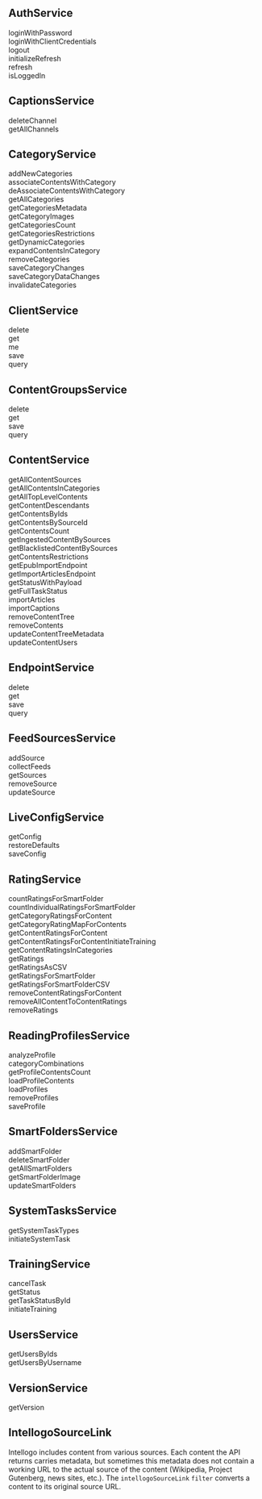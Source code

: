 ## AuthService  
loginWithPassword  
loginWithClientCredentials  
logout  
initializeRefresh  
refresh  
isLoggedIn  
  
## CaptionsService  
deleteChannel  
getAllChannels  
  
## CategoryService  
addNewCategories  
associateContentsWithCategory  
deAssociateContentsWithCategory  
getAllCategories  
getCategoriesMetadata  
getCategoryImages  
getCategoriesCount  
getCategoriesRestrictions  
getDynamicCategories  
expandContentsInCategory  
removeCategories  
saveCategoryChanges  
saveCategoryDataChanges  
invalidateCategories  
  
## ClientService  
delete  
get  
me  
save  
query  
  
## ContentGroupsService  
delete  
get  
save  
query  
  
## ContentService  
getAllContentSources  
getAllContentsInCategories  
getAllTopLevelContents  
getContentDescendants  
getContentsByIds  
getContentsBySourceId  
getContentsCount  
getIngestedContentBySources  
getBlacklistedContentBySources  
getContentsRestrictions  
getEpubImportEndpoint  
getImportArticlesEndpoint  
getStatusWithPayload  
getFullTaskStatus  
importArticles  
importCaptions  
removeContentTree  
removeContents  
updateContentTreeMetadata  
updateContentUsers  
   
## EndpointService  
delete  
get  
save  
query  
  
## FeedSourcesService  
addSource  
collectFeeds  
getSources  
removeSource  
updateSource  
  
## LiveConfigService  
getConfig  
restoreDefaults  
saveConfig  
  
## RatingService  
countRatingsForSmartFolder  
countIndividualRatingsForSmartFolder  
getCategoryRatingsForContent  
getCategoryRatingMapForContents  
getContentRatingsForContent  
getContentRatingsForContentInitiateTraining  
getContentRatingsInCategories  
getRatings  
getRatingsAsCSV  
getRatingsForSmartFolder  
getRatingsForSmartFolderCSV  
removeContentRatingsForContent  
removeAllContentToContentRatings  
removeRatings  
  
## ReadingProfilesService  
analyzeProfile  
categoryCombinations  
getProfileContentsCount  
loadProfileContents  
loadProfiles  
removeProfiles  
saveProfile  
  
## SmartFoldersService  
addSmartFolder  
deleteSmartFolder  
getAllSmartFolders  
getSmartFolderImage  
updateSmartFolders  
  
## SystemTasksService  
getSystemTaskTypes  
initiateSystemTask  
  
## TrainingService  
cancelTask  
getStatus  
getTaskStatusById  
initiateTraining  
  
## UsersService  
getUsersByIds  
getUsersByUsername  
  
## VersionService  
getVersion  
  
## IntellogoSourceLink  
Intellogo includes content from various sources. Each content the API returns carries metadata, but sometimes this metadata does not contain a working URL to the actual source of the content (Wikipedia, Project Gutenberg, news sites, etc.). The `intellogoSourceLink` `filter` converts a content to its original source URL.  